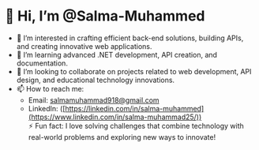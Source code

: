# 👋 Hi, I’m @Salma-Muhammed

- 👀 I’m interested in crafting efficient back-end solutions, building APIs, and creating innovative web applications. 
- 🌱 I’m learning advanced .NET development, API creation, and documentation.  
- 💞️ I’m looking to collaborate on projects related to web development, API design, and educational technology innovations.  
- 📫 How to reach me:  
  - Email: [salmamuhammad918@gmail.com](mailto:salmamuhammad918@gmail.com)   
  - LinkedIn: ([https://linkedin.com/in/salma-muhammed](https://www.linkedin.com/in/salma-muhammad25/))    
⚡ Fun fact: I love solving challenges that combine technology with real-world problems and exploring new ways to innovate!  
